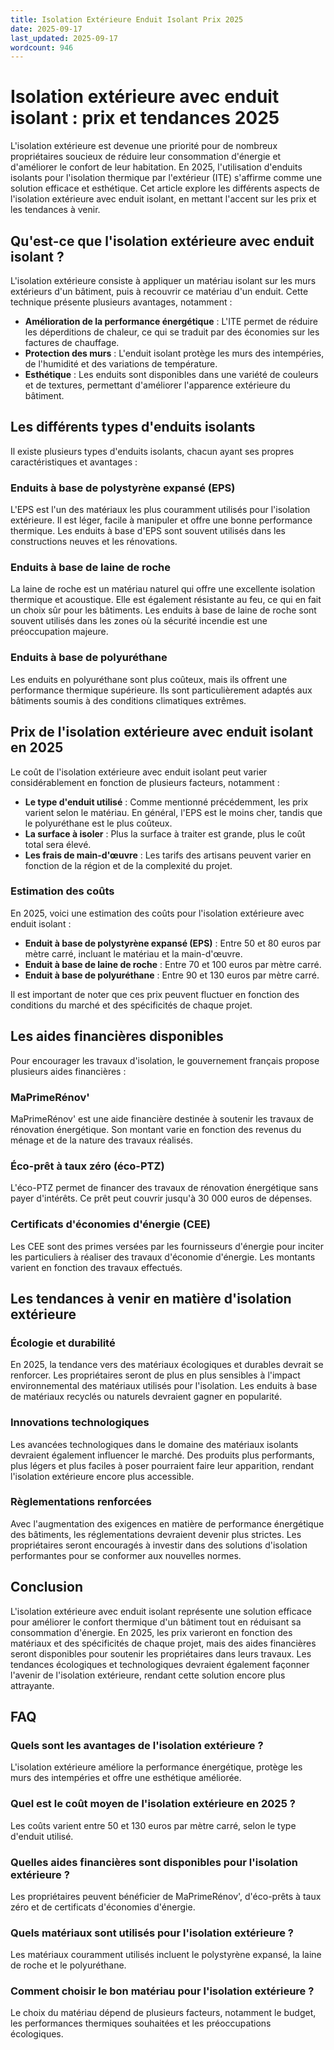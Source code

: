 ```yaml
---
title: Isolation Extérieure Enduit Isolant Prix 2025
date: 2025-09-17
last_updated: 2025-09-17
wordcount: 946
---
```


# Isolation extérieure avec enduit isolant : prix et tendances 2025

L'isolation extérieure est devenue une priorité pour de nombreux propriétaires soucieux de réduire leur consommation d'énergie et d'améliorer le confort de leur habitation. En 2025, l'utilisation d'enduits isolants pour l'isolation thermique par l'extérieur (ITE) s'affirme comme une solution efficace et esthétique. Cet article explore les différents aspects de l'isolation extérieure avec enduit isolant, en mettant l'accent sur les prix et les tendances à venir.

## Qu'est-ce que l'isolation extérieure avec enduit isolant ?

L'isolation extérieure consiste à appliquer un matériau isolant sur les murs extérieurs d'un bâtiment, puis à recouvrir ce matériau d'un enduit. Cette technique présente plusieurs avantages, notamment :

- **Amélioration de la performance énergétique** : L'ITE permet de réduire les déperditions de chaleur, ce qui se traduit par des économies sur les factures de chauffage.
- **Protection des murs** : L'enduit isolant protège les murs des intempéries, de l'humidité et des variations de température.
- **Esthétique** : Les enduits sont disponibles dans une variété de couleurs et de textures, permettant d'améliorer l'apparence extérieure du bâtiment.

## Les différents types d'enduits isolants

Il existe plusieurs types d'enduits isolants, chacun ayant ses propres caractéristiques et avantages :

### Enduits à base de polystyrène expansé (EPS)

L'EPS est l'un des matériaux les plus couramment utilisés pour l'isolation extérieure. Il est léger, facile à manipuler et offre une bonne performance thermique. Les enduits à base d'EPS sont souvent utilisés dans les constructions neuves et les rénovations.

### Enduits à base de laine de roche

La laine de roche est un matériau naturel qui offre une excellente isolation thermique et acoustique. Elle est également résistante au feu, ce qui en fait un choix sûr pour les bâtiments. Les enduits à base de laine de roche sont souvent utilisés dans les zones où la sécurité incendie est une préoccupation majeure.

### Enduits à base de polyuréthane

Les enduits en polyuréthane sont plus coûteux, mais ils offrent une performance thermique supérieure. Ils sont particulièrement adaptés aux bâtiments soumis à des conditions climatiques extrêmes.

## Prix de l'isolation extérieure avec enduit isolant en 2025

Le coût de l'isolation extérieure avec enduit isolant peut varier considérablement en fonction de plusieurs facteurs, notamment :

- **Le type d'enduit utilisé** : Comme mentionné précédemment, les prix varient selon le matériau. En général, l'EPS est le moins cher, tandis que le polyuréthane est le plus coûteux.
- **La surface à isoler** : Plus la surface à traiter est grande, plus le coût total sera élevé.
- **Les frais de main-d'œuvre** : Les tarifs des artisans peuvent varier en fonction de la région et de la complexité du projet.

### Estimation des coûts

En 2025, voici une estimation des coûts pour l'isolation extérieure avec enduit isolant :

- **Enduit à base de polystyrène expansé (EPS)** : Entre 50 et 80 euros par mètre carré, incluant le matériau et la main-d'œuvre.
- **Enduit à base de laine de roche** : Entre 70 et 100 euros par mètre carré.
- **Enduit à base de polyuréthane** : Entre 90 et 130 euros par mètre carré.

Il est important de noter que ces prix peuvent fluctuer en fonction des conditions du marché et des spécificités de chaque projet.

## Les aides financières disponibles

Pour encourager les travaux d'isolation, le gouvernement français propose plusieurs aides financières :

### MaPrimeRénov'

MaPrimeRénov' est une aide financière destinée à soutenir les travaux de rénovation énergétique. Son montant varie en fonction des revenus du ménage et de la nature des travaux réalisés.

### Éco-prêt à taux zéro (éco-PTZ)

L'éco-PTZ permet de financer des travaux de rénovation énergétique sans payer d'intérêts. Ce prêt peut couvrir jusqu'à 30 000 euros de dépenses.

### Certificats d'économies d'énergie (CEE)

Les CEE sont des primes versées par les fournisseurs d'énergie pour inciter les particuliers à réaliser des travaux d'économie d'énergie. Les montants varient en fonction des travaux effectués.

## Les tendances à venir en matière d'isolation extérieure

### Écologie et durabilité

En 2025, la tendance vers des matériaux écologiques et durables devrait se renforcer. Les propriétaires seront de plus en plus sensibles à l'impact environnemental des matériaux utilisés pour l'isolation. Les enduits à base de matériaux recyclés ou naturels devraient gagner en popularité.

### Innovations technologiques

Les avancées technologiques dans le domaine des matériaux isolants devraient également influencer le marché. Des produits plus performants, plus légers et plus faciles à poser pourraient faire leur apparition, rendant l'isolation extérieure encore plus accessible.

### Règlementations renforcées

Avec l'augmentation des exigences en matière de performance énergétique des bâtiments, les réglementations devraient devenir plus strictes. Les propriétaires seront encouragés à investir dans des solutions d'isolation performantes pour se conformer aux nouvelles normes.

## Conclusion

L'isolation extérieure avec enduit isolant représente une solution efficace pour améliorer le confort thermique d'un bâtiment tout en réduisant sa consommation d'énergie. En 2025, les prix varieront en fonction des matériaux et des spécificités de chaque projet, mais des aides financières seront disponibles pour soutenir les propriétaires dans leurs travaux. Les tendances écologiques et technologiques devraient également façonner l'avenir de l'isolation extérieure, rendant cette solution encore plus attrayante.

## FAQ

### Quels sont les avantages de l'isolation extérieure ?

L'isolation extérieure améliore la performance énergétique, protège les murs des intempéries et offre une esthétique améliorée.

### Quel est le coût moyen de l'isolation extérieure en 2025 ?

Les coûts varient entre 50 et 130 euros par mètre carré, selon le type d'enduit utilisé.

### Quelles aides financières sont disponibles pour l'isolation extérieure ?

Les propriétaires peuvent bénéficier de MaPrimeRénov', d'éco-prêts à taux zéro et de certificats d'économies d'énergie.

### Quels matériaux sont utilisés pour l'isolation extérieure ?

Les matériaux couramment utilisés incluent le polystyrène expansé, la laine de roche et le polyuréthane.

### Comment choisir le bon matériau pour l'isolation extérieure ?

Le choix du matériau dépend de plusieurs facteurs, notamment le budget, les performances thermiques souhaitées et les préoccupations écologiques.